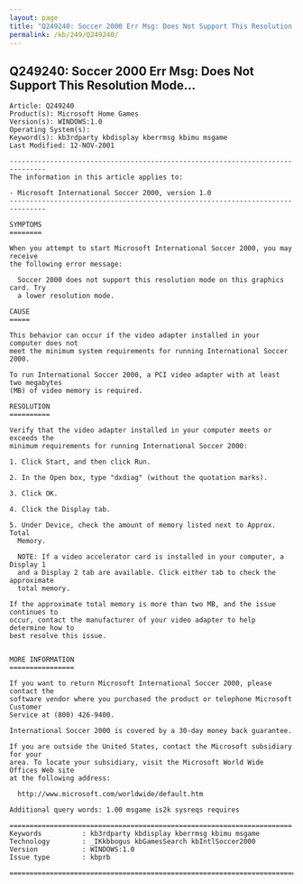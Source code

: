 ```yaml
---
layout: page
title: "Q249240: Soccer 2000 Err Msg: Does Not Support This Resolution Mode..."
permalink: /kb/249/Q249240/
---
```


## Q249240: Soccer 2000 Err Msg: Does Not Support This Resolution Mode...

	Article: Q249240
	Product(s): Microsoft Home Games
	Version(s): WINDOWS:1.0
	Operating System(s): 
	Keyword(s): kb3rdparty kbdisplay kberrmsg kbimu msgame
	Last Modified: 12-NOV-2001
	
	-------------------------------------------------------------------------------
	The information in this article applies to:
	
	- Microsoft International Soccer 2000, version 1.0 
	-------------------------------------------------------------------------------
	
	SYMPTOMS
	========
	
	When you attempt to start Microsoft International Soccer 2000, you may receive
	the following error message:
	
	  Soccer 2000 does not support this resolution mode on this graphics card. Try
	  a lower resolution mode.
	
	CAUSE
	=====
	
	This behavior can occur if the video adapter installed in your computer does not
	meet the minimum system requirements for running International Soccer 2000.
	
	To run International Soccer 2000, a PCI video adapter with at least two megabytes
	(MB) of video memory is required.
	
	RESOLUTION
	==========
	
	Verify that the video adapter installed in your computer meets or exceeds the
	minimum requirements for running International Soccer 2000:
	
	1. Click Start, and then click Run.
	
	2. In the Open box, type "dxdiag" (without the quotation marks).
	
	3. Click OK.
	
	4. Click the Display tab.
	
	5. Under Device, check the amount of memory listed next to Approx. Total
	  Memory.
	
	  NOTE: If a video accelerator card is installed in your computer, a Display 1
	  and a Display 2 tab are available. Click either tab to check the approximate
	  total memory.
	
	If the approximate total memory is more than two MB, and the issue continues to
	occur, contact the manufacturer of your video adapter to help determine how to
	best resolve this issue.
	
	
	MORE INFORMATION
	================
	
	If you want to return Microsoft International Soccer 2000, please contact the
	software vendor where you purchased the product or telephone Microsoft Customer
	Service at (800) 426-9400.
	
	International Soccer 2000 is covered by a 30-day money back guarantee.
	
	If you are outside the United States, contact the Microsoft subsidiary for your
	area. To locate your subsidiary, visit the Microsoft World Wide Offices Web site
	at the following address:
	
	  http://www.microsoft.com/worldwide/default.htm
	
	Additional query words: 1.00 msgame is2k sysreqs requires
	
	======================================================================
	Keywords          : kb3rdparty kbdisplay kberrmsg kbimu msgame 
	Technology        : _IKkbbogus kbGamesSearch kbIntlSoccer2000
	Version           : WINDOWS:1.0
	Issue type        : kbprb
	
	=============================================================================
	
